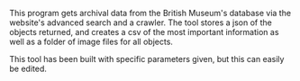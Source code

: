 This program gets archival data from the British Museum's database via the website's advanced search and a crawler. The tool stores a json of the objects returned, and creates a csv of the most important information as well as a folder of image files for all objects. 

This tool has been built with specific parameters given, but this can easily be edited. 
